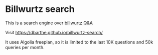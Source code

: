 # Billwurtz search


This is a search engine over [billwurtz Q&A](https://billwurtz.com/questions/questions.html)

Visit https://dbarthe.github.io/billwurtz-search/

It uses Algolia freeplan, so it is limited to the last 10K questions and 50k queries per month.